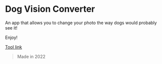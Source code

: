 # Dog Vision Converter

An app that allows you to change your photo the way dogs would probably see it!

Enjoy!

[Tool link](http://chemik4.ct8.pl/dog_vision_converter/)

> Made in 2022
